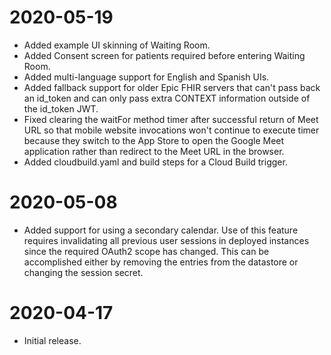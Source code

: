 # 2020-05-19

  * Added example UI skinning of Waiting Room.
  * Added Consent screen for patients required before entering Waiting Room.
  * Added multi-language support for English and Spanish UIs.
  * Added fallback support for older Epic FHIR servers that can't pass back an id_token and can only pass extra CONTEXT information outside of the id_token JWT.
  * Fixed clearing the waitFor method timer after successful return of Meet URL so that mobile website invocations won't continue to execute timer because they switch to the App Store to open the Google Meet application rather than redirect to the Meet URL in the browser.
  * Added cloudbuild.yaml and build steps for a Cloud Build trigger.

# 2020-05-08

  * Added support for using a secondary calendar.  Use of this feature requires
    invalidating all previous user sessions in deployed instances since the
    required OAuth2 scope has changed.  This can be accomplished either by
    removing the entries from the datastore or changing the session secret.

# 2020-04-17

  * Initial release.

